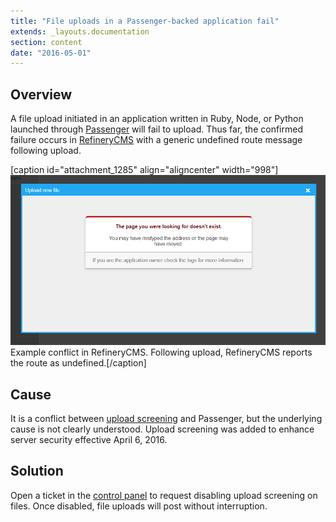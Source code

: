 ```yaml
---
title: "File uploads in a Passenger-backed application fail"
extends: _layouts.documentation
section: content
date: "2016-05-01"
---
```


## Overview

A file upload initiated in an application written in Ruby, Node, or Python launched through [Passenger](/docs/cgi-passenger/passenger-supported-apps/) will fail to upload. Thus far, the confirmed failure occurs in [RefineryCMS](http://www.refinerycms.com/) with a generic undefined route message following upload.

\[caption id="attachment\_1285" align="aligncenter" width="998"\][![Example conflict in RefineryCMS. Following upload, RefineryCMS reports the route as undefined.](images/refinerycms-upload-screening-conflict.png)](/docs/wp-content/uploads/2016/04/refinerycms-upload-screening-conflict.png) Example conflict in RefineryCMS. Following upload, RefineryCMS reports the route as undefined.\[/caption\]

## Cause

It is a conflict between [upload screening](/docs/web-content/uploads-are-denied-with-406-not-acceptable/) and Passenger, but the underlying cause is not clearly understood. Upload screening was added to enhance server security effective April 6, 2016.

## Solution

Open a ticket in the [control panel](/docs/control-panel/logging-into-the-control-panel/) to request disabling upload screening on files. Once disabled, file uploads will post without interruption.
